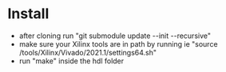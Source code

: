 # Install
- after cloning run "git submodule update --init --recursive"
- make sure your Xilinx tools are in path by running ie "source /tools/Xilinx/Vivado/2021.1/settings64.sh"
- run "make" inside the hdl folder
